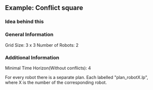 ## Example: Conflict square

### Idea behind this

### General Information
Grid Size: 3 x 3
Number of Robots: 2

### Additional Information
Minimal Time Horizon(Without conflicts): 4

For every robot there is a separate plan. Each labelled "plan_robotX.lp", where X is the number of the corresponding robot.




